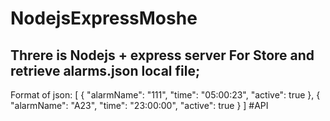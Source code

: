 # NodejsExpressMoshe
## Threre is Nodejs + express server For Store and retrieve alarms.json local file;
Format of json:
[
  {
    "alarmName": "111",
    "time": "05:00:23",
    "active": true
  },
  {
    "alarmName": "A23",
    "time": "23:00:00",
    "active": true
  }
]
#API

